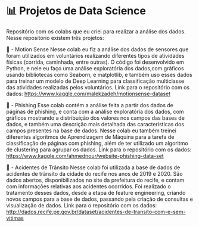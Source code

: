 # :bar_chart: Projetos de Data Science 
Repositório com os colabs que eu criei para realizar a análise dos dados. Nesse repositório existem três projetos:

:running: - Motion Sense
Nesse colab eu fiz a análise dos dados de sensores que foram utilizados em voluntários realizando diferentes tipos de atividades físicas (corrida, caminhada, entre outras).
O código foi desenvolvido em Python, e nele eu faço uma análise exploratória dos dados,com gráficos usando bibliotecas como Seaborn, e matplotlib, e também uso esses dados para
treinar um modelo de Deep Learning para classificação multiclasse das atividades realizadas pelos voluntários.
Link para o repositório com os dados: https://www.kaggle.com/malekzadeh/motionsense-dataset

:blowfish: - Phishing
Esse colab contém a análise feita a partir dos dados de páginas de phishing, e conta com a análise exploratória dos dados, com gráficos mostrando
a distribuição dos valores nos campos das bases de dados, e também uma descrição mais detalhada das características dos campos presentes na base de dados. Nesse colab eu
também treinei diferentes algoritmos de Aprendizagem de Máquina para a tarefa de classificação de páginas com phishing, além de ter utilizado um algoritmo de clustering para
agrupar os dados.
Link para o repositório com os dados: https://www.kaggle.com/ahmednour/website-phishing-data-set

:red_car: - Acidentes de Trânsito
Nesse colab foi utilizada a base de dados de acidentes de trânsito da cidade do recife nos anos de 2019 e 2020. São dados abertos, disponibilizados no site da prefeitura do recife,
e contam com informações relativas aos acidentes ocorridos. Foi realizado o tratamento desses dados, desde a etapa de feature engineering, criando novos campos para a base de dados,
passando pela criação de consultas e visualização de dados.
Link para o repositório com os dados: http://dados.recife.pe.gov.br/dataset/acidentes-de-transito-com-e-sem-vitimas
